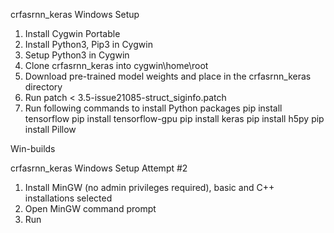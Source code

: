 crfasrnn_keras Windows Setup
1. Install Cygwin Portable
2. Install Python3, Pip3 in Cygwin
3. Setup Python3 in Cygwin
4. Clone crfasrnn_keras into cygwin\home\root
5. Download pre-trained model weights and place in the crfasrnn_keras directory
7. Run
	patch < 3.5-issue21085-struct_siginfo.patch
6. Run following commands to install Python packages
	pip install tensorflow
	pip install tensorflow-gpu
	pip install keras
	pip install h5py
	pip install Pillow
	
Win-builds
	
	
crfasrnn_keras Windows Setup Attempt #2
1. Install MinGW (no admin privileges required), basic and C++ installations selected
2. Open MinGW command prompt
3. Run
	
